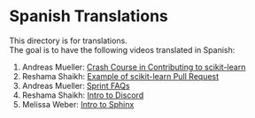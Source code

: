 # Spanish Translations

This directory is for translations.  
The goal is to have the following videos translated in Spanish:     
1.  Andreas Mueller: [Crash Course in Contributing to scikit-learn](https://youtu.be/5OL8XoMMOfA) 
1.  Reshama Shaikh:  [Example of scikit-learn Pull Request](https://youtu.be/PU1WyDPGePI) 
1.  Andreas Mueller: [Sprint FAQs](https://youtu.be/p_2Uw2BxdhA) 
1.  Reshama Shaikh: [Intro to Discord](https://youtu.be/w2A8SknM-68) 
1.  Melissa Weber:  [Intro to Sphinx](https://youtu.be/tXWscUSYdBs) 
